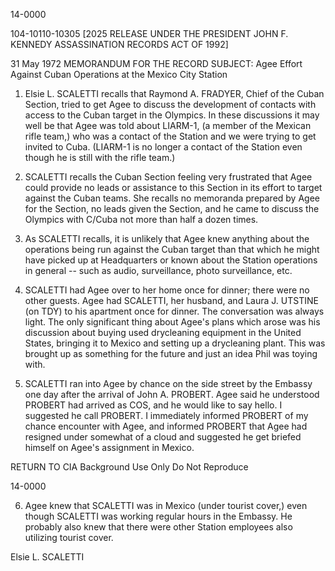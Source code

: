 14-0000

104-10110-10305 [2025 RELEASE UNDER THE PRESIDENT JOHN F. KENNEDY ASSASSINATION RECORDS ACT OF 1992]

31 May 1972
MEMORANDUM FOR THE RECORD
SUBJECT: Agee Effort Against Cuban Operations at the Mexico City Station

1. Elsie L. SCALETTI recalls that Raymond A. FRADYER, Chief of the Cuban Section, tried to get Agee to discuss the development of contacts with access to the Cuban target in the Olympics. In these discussions it may well be that Agee was told about LIARM-1, (a member of the Mexican rifle team,) who was a contact of the Station and we were trying to get invited to Cuba. (LIARM-1 is no longer a contact of the Station even though he is still with the rifle team.)

2. SCALETTI recalls the Cuban Section feeling very frustrated that Agee could provide no leads or assistance to this Section in its effort to target against the Cuban teams. She recalls no memoranda prepared by Agee for the Section, no leads given the Section, and he came to discuss the Olympics with C/Cuba not more than half a dozen times.

3. As SCALETTI recalls, it is unlikely that Agee knew anything about the operations being run against the Cuban target than that which he might have picked up at Headquarters or known about the Station operations in general -- such as audio, surveillance, photo surveillance, etc.

4. SCALETTI had Agee over to her home once for dinner; there were no other guests. Agee had SCALETTI, her husband, and Laura J. UTSTINE (on TDY) to his apartment once for dinner. The conversation was always light. The only significant thing about Agee's plans which arose was his discussion about buying used drycleaning equipment in the United States, bringing it to Mexico and setting up a drycleaning plant. This was brought up as something for the future and just an idea Phil was toying with.

5. SCALETTI ran into Agee by chance on the side street by the Embassy one day after the arrival of John A. PROBERT. Agee said he understood PROBERT had arrived as COS, and he would like to say hello. I suggested he call PROBERT. I immediately informed PROBERT of my chance encounter with Agee, and informed PROBERT that Agee had resigned under somewhat of a cloud and suggested he get briefed himself on Agee's assignment in Mexico.

RETURN TO CIA
Background Use Only
Do Not Reproduce

14-0000

6. Agee knew that SCALETTI was in Mexico (under tourist cover,) even though SCALETTI was working regular hours in the Embassy. He probably also knew that there were other Station employees also utilizing tourist cover.

Elsie L. SCALETTI
